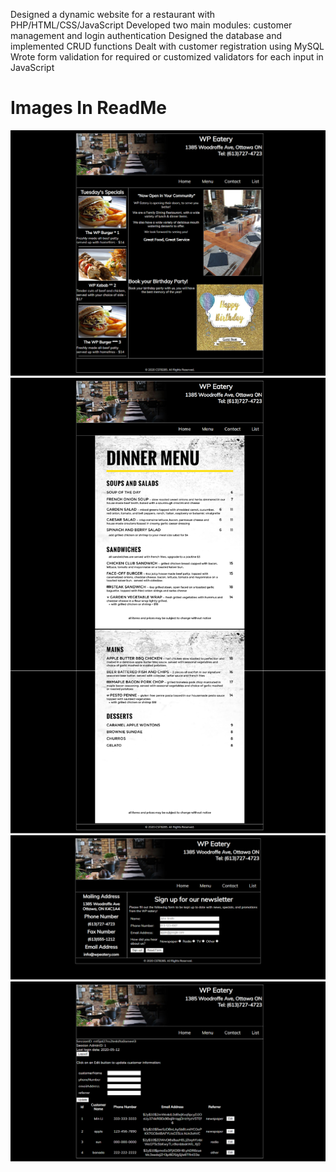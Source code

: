 Designed a dynamic website for a restaurant with PHP/HTML/CSS/JavaScript 
Developed two main modules: customer management and login authentication 
Designed the database and implemented CRUD functions 
Dealt with customer registration using MySQL 
Wrote form validation for required or customized validators for each input in JavaScript     

# Images In ReadMe
![](images/1.PNG)
![](images/2.PNG)
![](images/3.PNG)
![](images/4.PNG)
